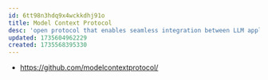 ```yaml
---
id: 6tt98n3hdq9x4wckkdhj91o
title: Model Context Protocol
desc: 'open protocol that enables seamless integration between LLM applications and external data sources and tools'
updated: 1735604962229
created: 1735568395330
---
```


- https://github.com/modelcontextprotocol/


